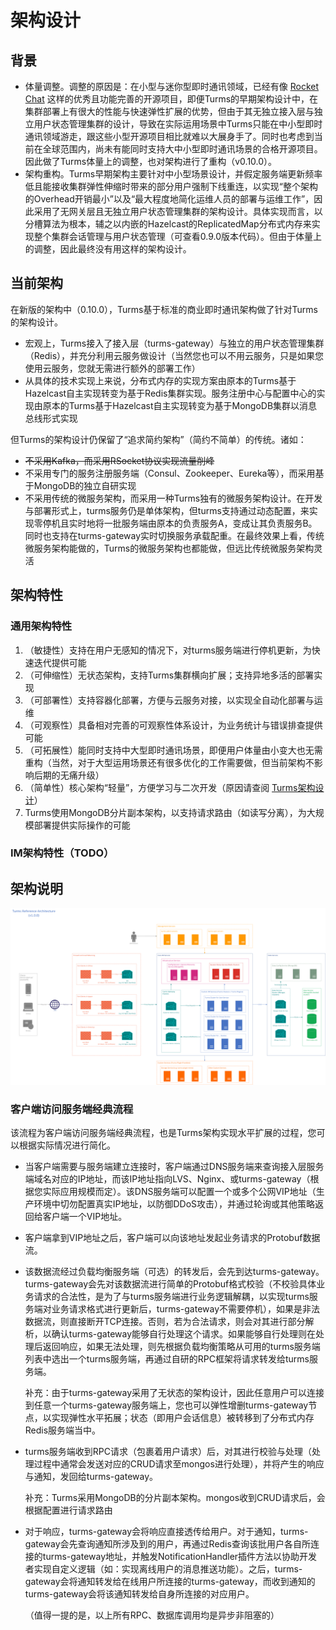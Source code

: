 # 架构设计

## 背景

* 体量调整。调整的原因是：在小型与迷你型即时通讯领域，已经有像 [Rocket Chat](https://github.com/RocketChat/Rocket.Chat) 这样的优秀且功能完善的开源项目，即便Turms的早期架构设计中，在集群部署上有很大的性能与快速弹性扩展的优势，但由于其无独立接入层与独立用户状态管理集群的设计，导致在实际运用场景中Turms只能在中小型即时通讯领域游走，跟这些小型开源项目相比就难以大展身手了。同时也考虑到当前在全球范围内，尚未有能同时支持大中小型即时通讯场景的合格开源项目。因此做了Turms体量上的调整，也对架构进行了重构（v0.10.0）。
* 架构重构。Turms早期架构主要针对中小型场景设计，并假定服务端更新频率低且能接收集群弹性伸缩时带来的部分用户强制下线重连，以实现“整个架构的Overhead开销最小”以及“最大程度地简化运维人员的部署与运维工作”，因此采用了无网关层且无独立用户状态管理集群的架构设计。具体实现而言，以分槽算法为根本，辅之以内嵌的Hazelcast的ReplicatedMap分布式内存来实现整个集群会话管理与用户状态管理（可查看0.9.0版本代码）。但由于体量上的调整，因此最终没有用这样的架构设计。

## 当前架构

在新版的架构中（0.10.0），Turms基于标准的商业即时通讯架构做了针对Turms的架构设计。

* 宏观上，Turms接入了接入层（turms-gateway）与独立的用户状态管理集群（Redis），并充分利用云服务做设计（当然您也可以不用云服务，只是如果您使用云服务，您就无需进行额外的部署工作）
* 从具体的技术实现上来说，分布式内存的实现方案由原本的Turms基于Hazelcast自主实现转变为基于Redis集群实现。服务注册中心与配置中心的实现由原本的Turms基于Hazelcast自主实现转变为基于MongoDB集群以消息总线形式实现

但Turms的架构设计仍保留了“追求简约架构”（简约不简单）的传统。诸如：

* ~~不采用Kafka，而采用RSocket协议实现流量削峰~~
* 不采用专门的服务注册服务端（Consul、Zookeeper、Eureka等），而采用基于MongoDB的独立自研实现
* 不采用传统的微服务架构，而采用一种Turms独有的微服务架构设计。在开发与部署形式上，turms服务仍是单体架构，但turms支持通过动态配置，来实现零停机且实时地将一批服务端由原本的负责服务A，变成让其负责服务B。同时也支持在turms-gateway实时切换服务承载配重。在最终效果上看，传统微服务架构能做的，Turms的微服务架构也都能做，但远比传统微服务架构灵活

## 架构特性

### 通用架构特性

1. （敏捷性）支持在用户无感知的情况下，对turms服务端进行停机更新，为快速迭代提供可能
2. （可伸缩性）无状态架构，支持Turms集群横向扩展；支持异地多活的部署实现
3. （可部署性）支持容器化部署，方便与云服务对接，以实现全自动化部署与运维
4. （可观察性）具备相对完善的可观察性体系设计，为业务统计与错误排查提供可能
5. （可拓展性）能同时支持中大型即时通讯场景，即便用户体量由小变大也无需重构（当然，对于大型运用场景还有很多优化的工作需要做，但当前架构不影响后期的无痛升级）
6. （简单性）核心架构“轻量”，方便学习与二次开发（原因请查阅 [Turms架构设计](https://turms-im.github.io/docs/for-developers/architecture.html)）
7. Turms使用MongoDB分片副本架构，以支持请求路由（如读写分离），为大规模部署提供实际操作的可能

### IM架构特性（TODO）

## 架构说明

![参考架构图](https://raw.githubusercontent.com/turms-im/assets/master/turms/reference-architecture.png)

### 客户端访问服务端经典流程

该流程为客户端访问服务端经典流程，也是Turms架构实现水平扩展的过程，您可以根据实际情况进行简化。

* 当客户端需要与服务端建立连接时，客户端通过DNS服务端来查询接入层服务端域名对应的IP地址，而该IP地址指向LVS、Nginx、或turms-gateway（根据您实际应用规模而定）。该DNS服务端可以配置一个或多个公网VIP地址（生产环境中切勿配置真实IP地址，以防御DDoS攻击），并通过轮询或其他策略返回给客户端一个VIP地址。

* 客户端拿到VIP地址之后，客户端可以向该地址发起业务请求的Protobuf数据流。

* 该数据流经过负载均衡服务端（可选）的转发后，会先到达turms-gateway。turms-gateway会先对该数据流进行简单的Protobuf格式校验（不校验具体业务请求的合法性，是为了与turms服务端进行业务逻辑解耦，以实现turms服务端对业务请求格式进行更新后，turms-gateway不需要停机），如果是非法数据流，则直接断开TCP连接。否则，若为合法请求，则会对其进行部分解析，以确认turms-gateway能够自行处理这个请求。如果能够自行处理则在处理后返回响应，如果无法处理，则先根据负载均衡策略从可用的turms服务端列表中选出一个turms服务端，再通过自研的RPC框架将请求转发给turms服务端。

  补充：由于turms-gateway采用了无状态的架构设计，因此任意用户可以连接到任意一个turms-gateway服务端上，您也可以弹性增删turms-gateway节点，以实现弹性水平拓展；状态（即用户会话信息）被转移到了分布式内存Redis服务端当中。

* turms服务端收到RPC请求（包裹着用户请求）后，对其进行校验与处理（处理过程中通常会发送对应的CRUD请求至mongos进行处理），并将产生的响应与通知，发回给turms-gateway。

  补充：Turms采用MongoDB的分片副本架构。mongos收到CRUD请求后，会根据配置进行请求路由

* 对于响应，turms-gateway会将响应直接透传给用户。对于通知，turms-gateway会先查询通知所涉及到的用户，再通过Redis查询该批用户各自所连接的turms-gateway地址，并触发NotificationHandler插件方法以协助开发者实现自定义逻辑（如：实现离线用户的消息推送功能）。之后，turms-gateway会将通知转发给在线用户所连接的turms-gateway，而收到通知的turms-gateway会将该通知转发给自身所连接的对应用户。

  （值得一提的是，以上所有RPC、数据库调用均是异步非阻塞的）
